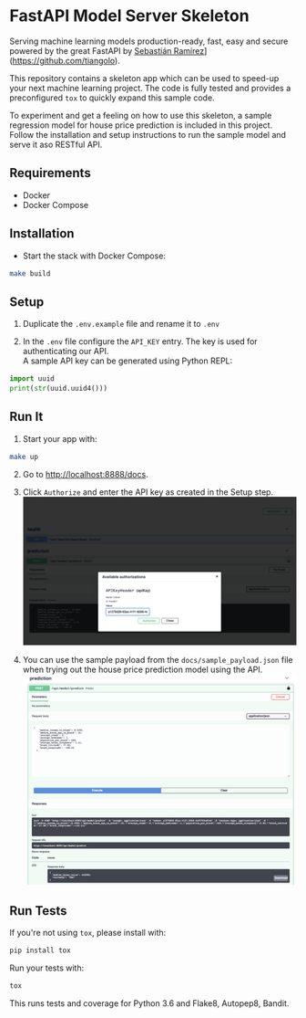 # FastAPI Model Server Skeleton

Serving machine learning models production-ready, fast, easy and secure powered by the great FastAPI by [Sebastián Ramírez]([)](https://github.com/tiangolo).

This repository contains a skeleton app which can be used to speed-up your next machine learning project. The code is fully tested and provides a preconfigured `tox` to quickly expand this sample code.

To experiment and get a feeling on how to use this skeleton, a sample regression model for house price prediction is included in this project. Follow the installation and setup instructions to run the sample model and serve it aso RESTful API.

## Requirements

* Docker
* Docker Compose

## Installation
* Start the stack with Docker Compose:

```bash
make build
```` 

## Setup
1. Duplicate the `.env.example` file and rename it to `.env` 


2. In the `.env` file configure the `API_KEY` entry. The key is used for authenticating our API. <br>
   A sample API key can be generated using Python REPL:
```python
import uuid
print(str(uuid.uuid4()))
```

## Run It

1. Start your  app with: 
```bash
make up
```

2. Go to [http://localhost:8888/docs](http://localhost:8888/docs).
   
3. Click `Authorize` and enter the API key as created in the Setup step.
![Authroization](backend/docs/authorize.png)
   
4. You can use the sample payload from the `docs/sample_payload.json` file when trying out the house price prediction model using the API.
   ![Prediction with example payload](backend/docs/sample_payload.png)

## Run Tests

If you're not using `tox`, please install with:
```bash
pip install tox
```

Run your tests with: 
```bash
tox
```

This runs tests and coverage for Python 3.6 and Flake8, Autopep8, Bandit.
